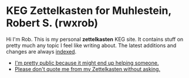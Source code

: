 # KEG Zettelkasten for Muhlestein, Robert S. (rwxrob)

Hi I'm Rob. This is my personal **zettelkasten** KEG site. It contains stuff on pretty much any topic I feel like writing about. The latest additions and changes are always [indexed](/dex).

* [I'm pretty public because it might end up helping someone.](/1689?L)
* [Please don't quote me from my Zettelkasten without asking.](/1690?L)
